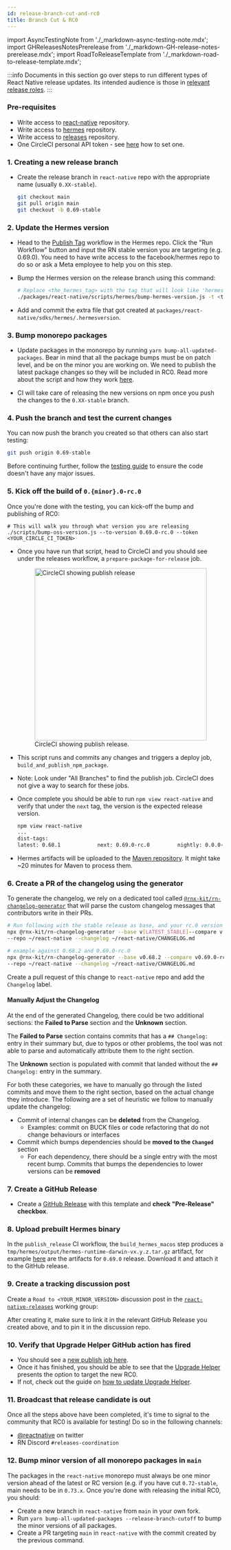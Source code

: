 ```yaml
---
id: release-branch-cut-and-rc0
title: Branch Cut & RC0
---
```


import AsyncTestingNote from './\_markdown-async-testing-note.mdx';
import GHReleasesNotesPrerelease from './\_markdown-GH-release-notes-prerelease.mdx';
import RoadToReleaseTemplate from './\_markdown-road-to-release-template.mdx';

:::info
Documents in this section go over steps to run different types of React Native release updates. Its intended audience is those in [relevant release roles](./release-roles-responsibilites.md).
:::

### Pre-requisites

- Write access to [react-native](https://github.com/facebook/react-native) repository.
- Write access to [hermes](https://github.com/facebook/hermes) repository.
- Write access to [releases](https://github.com/reactwg/react-native-releases) repository.
- One CircleCI personal API token - see [here](https://circleci.com/docs/managing-api-tokens#creating-a-personal-api-token) how to set one.

### 1. Creating a new release branch

- Create the release branch in `react-native` repo with the appropriate name (usually `0.XX-stable`).

  ```bash
  git checkout main
  git pull origin main
  git checkout -b 0.69-stable
  ```

### 2. Update the Hermes version

- Head to the [Publish Tag](https://github.com/facebook/hermes/actions/workflows/create-tag.yml) workflow in the Hermes repo. Click the "Run Workflow" button and input the RN stable version you are targeting (e.g. 0.69.0). You need to have write access to the facebook/hermes repo to do so or ask a Meta employee to help you on this step.

- Bump the Hermes version on the release branch using this command:

  ```bash
  # Replace <the_hermes_tag> with the tag that will look like 'hermes-2022-07-20-RNv0.70.0-bc97c5399e0789c0a323f8e1431986e207a9e8ba'
  ./packages/react-native/scripts/hermes/bump-hermes-version.js -t <the_hermes_tag>
  ```

- Add and commit the extra file that got created at `packages/react-native/sdks/hermes/.hermesversion`.

### 3. Bump monorepo packages

- Update packages in the monorepo by running `yarn bump-all-updated-packages`. Bear in mind that all the package bumps must be on patch level, and be on the minor you are working on. We need to publish the latest package changes so they will be included in RC0. Read more about the script and how they work [here](./release-updating-packages).

- CI will take care of releasing the new versions on npm once you push the changes to the `0.XX-stable` branch.

### 4. Push the branch and test the current changes

You can now push the branch you created so that others can also start testing:

```bash
git push origin 0.69-stable
```

Before continuing further, follow the [testing guide](/contributing/release-testing) to ensure the code doesn't have any major issues.

<AsyncTestingNote/>

### 5. Kick off the build of `0.{minor}.0-rc.0`

Once you're done with the testing, you can kick-off the bump and publishing of RC0:

```
# This will walk you through what version you are releasing
./scripts/bump-oss-version.js --to-version 0.69.0-rc.0 --token <YOUR_CIRCLE_CI_TOKEN>
```

- Once you have run that script, head to CircleCI and you should see under the releases workflow, a `prepare-package-for-release` job.

  <figure>
    <img width="400" alt="CircleCI showing publish release" src="https://user-images.githubusercontent.com/1309636/150040711-cfbc2fe3-91eb-42b9-bd06-de2aa7fb94ea.png"/>
    <figcaption>CircleCI showing publish release.</figcaption>
  </figure>

- This script runs and commits any changes and triggers a deploy job, `build_and_publish_npm_package`.
- Note: Look under "All Branches" to find the publish job. CircleCI does not give a way to search for these jobs.
- Once complete you should be able to run `npm view react-native` and verify that under the `next` tag, the version is the expected release version.

  ```bash
  npm view react-native
  ...
  dist-tags:
  latest: 0.68.1            next: 0.69.0-rc.0         nightly: 0.0.0-f617e022c
  ```

- Hermes artifacts will be uploaded to the [Maven repository](https://repo1.maven.org/maven2/com/facebook/react/react-native-artifacts/). It might take ~20 minutes for Maven to process them.

### 6. Create a PR of the changelog using the generator

To generate the changelog, we rely on a dedicated tool called [`@rnx-kit/rn-changelog-generator`](https://github.com/microsoft/rnx-kit/tree/main/incubator/rn-changelog-generator) that will parse the custom changelog messages that contributors write in their PRs.

```bash
# Run following with the stable release as base, and your rc.0 version
npx @rnx-kit/rn-changelog-generator --base v[LATEST_STABLE]--compare v[YOUR_RC_0] \
--repo ~/react-native --changelog ~/react-native/CHANGELOG.md

# example against 0.68.2 and 0.69.0-rc.0
npx @rnx-kit/rn-changelog-generator --base v0.68.2 --compare v0.69.0-rc.0 \
--repo ~/react-native --changelog ~/react-native/CHANGELOG.md
```

Create a pull request of this change to `react-native` repo and add the `Changelog` label.

#### Manually Adjust the Changelog

At the end of the generated Changelog, there could be two additional sections: the **Failed to Parse** section and the **Unknown** section.

The **Failed to Parse** section contains commits that has a `## Changelog:` entry in their summary but, due to typos or other problems, the tool was not able to parse and automatically attribute them to the right section.

The **Unknown** section is populated with commit that landed without the `## Changelog:` entry in the summary.

For both these categories, we have to manually go through the listed commits and move them to the right section, based on the actual change they introduce. The following are a set of heuristic we follow to manually update the changelog:

- Commit of internal changes can be **deleted** from the Changelog.
  - Examples: commit on BUCK files or code refactoring that do not change behaviours or interfaces
- Commit which bumps dependencies should be **moved to the `Changed`** section
  - For each dependency, there should be a single entry with the most recent bump. Commits that bumps the dependencies to lower versions can be **removed**

### 7. Create a GitHub Release

- Create a [GitHub Release](https://github.com/facebook/react-native/releases) with this template and **check "Pre-Release" checkbox**.

<GHReleasesNotesPrerelease />

### 8. Upload prebuilt Hermes binary

In the `publish_release` CI workflow, the `build_hermes_macos` step produces a `tmp/hermes/output/hermes-runtime-darwin-vx.y.z.tar.gz` artifact, for example [here](https://app.circleci.com/pipelines/github/facebook/react-native/13933/workflows/5f2ad198-2264-4e7e-8c62-7b28e97532d8/jobs/262322/artifacts) are the artifacts for `0.69.0` release. Download it and attach it to the GitHub release.

### 9. Create a tracking discussion post

Create a `Road to <YOUR_MINOR_VERSION>` discussion post in the [`react-native-releases`](https://github.com/reactwg/react-native-releases/discussions) working group:

<RoadToReleaseTemplate />

After creating it, make sure to link it in the relevant GitHub Release you created above, and to pin it in the discussion repo.

### 10. Verify that Upgrade Helper GitHub action has fired

- You should see a [new publish job here](https://github.com/react-native-community/rn-diff-purge/actions).
- Once it has finished, you should be able to see that the [Upgrade Helper](https://react-native-community.github.io/upgrade-helper/) presents the option to target the new RC0.
- If not, check out the guide on [how to update Upgrade Helper](/contributing/updating-upgrade-helper).

### 11. Broadcast that release candidate is out

Once all the steps above have been completed, it's time to signal to the community that RC0 is available for testing! Do so in the following channels:

- [@reactnative](https://twitter.com/reactnative) on twitter
- RN Discord `#releases-coordination`

### 12. Bump minor version of all monorepo packages in `main`

The packages in the `react-native` monorepo must always be one minor version ahead of the latest or RC version (e.g. if you have cut `0.72-stable`, main needs to be in `0.73.x`. Once you're done with releasing the initial RC0, you should:

- Create a new branch in `react-native` from `main` in your own fork.
- Run `yarn bump-all-updated-packages --release-branch-cutoff` to bump the minor versions of all packages.
- Create a PR targeting `main` in `react-native` with the commit created by the previous command.
